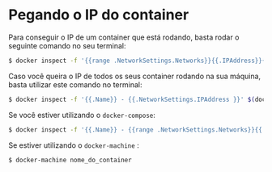 # Pegando o IP do container

Para conseguir o IP de um container que está rodando, basta rodar o seguinte comando no seu terminal:

```bash
$ docker inspect -f '{{range .NetworkSettings.Networks}}{{.IPAddress}}{{end}}' nome_do_container
```

Caso você queira o IP de todos os seus container rodando na sua máquina, basta utilizar este comando no terminal:

```bash
$ docker inspect -f '{{.Name}} - {{.NetworkSettings.IPAddress }}' $(docker ps -aq)
```

Se você estiver utilizando o `docker-compose`:

```bash
$ docker inspect -f '{{.Name}} - {{range .NetworkSettings.Networks}}{{.IPAddress}}{{end}}' $(docker ps -aq)
```

Se estiver utilizando o `docker-machine` :

```bash
$ docker-machine nome_do_container
```

